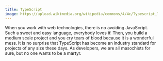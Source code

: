 ```yaml
---
title: TypeScript
image: https://upload.wikimedia.org/wikipedia/commons/4/4c/Typescript_logo_2020.svg
---
```


When you work with web technologies, there is no avoiding JavaScript. Such a sweet and easy language, everybody loves it! Then, you build a medium scale project and you cry tears of blood because it is a wonderful mess. It is no surprise that TypeScript has become an industry standard for projects of any size these days. As developers, we are all masochists for sure, but no one wants to be a martyr.